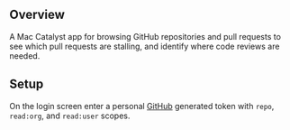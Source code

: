 ## Overview
A Mac Catalyst app for browsing GitHub repositories and pull requests to see which pull requests are stalling, and identify where code reviews are needed.

## Setup
On the login screen enter a personal [GitHub](https://github.com/settings/tokens) generated token with `repo`, `read:org`, and `read:user` scopes.
